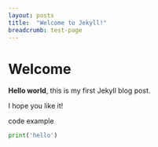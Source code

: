 ```yaml
---
layout: posts
title:  "Welcome to Jekyll!"
breadcrumb: test-page
---
```


# Welcome

**Hello world**, this is my first Jekyll blog post.

I hope you like it!

code example

```python
print('hello')
```